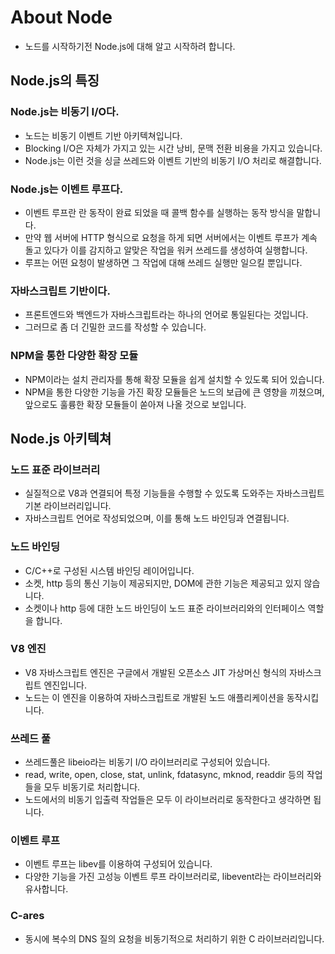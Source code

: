 # About Node
* 노드를 시작하기전 Node.js에 대해 알고 시작하려 합니다.

## Node.js의 특징

### Node.js는 비동기 I/O다.
* 노드는 비동기 이벤트 기반 아키텍쳐입니다.
* Blocking I/O은 자체가 가지고 있는 시간 낭비, 문맥 전환 비용을 가지고 있습니다. 
* Node.js는 이런 것을 싱글 쓰레드와 이벤트 기반의 비동기 I/O 처리로 해결합니다.

### Node.js는 이벤트 루프다.
* 이벤트 루프란 란 동작이 완료 되었을 때 콜백 함수를 실행하는 동작 방식을 말합니다.
* 만약 웹 서버에 HTTP 형식으로 요청을 하게 되면 서버에서는 이벤트 루프가 계속 돌고 있다가 이를 감지하고 알맞은 작업을 워커 쓰레드를 생성하여 실행합니다.
* 루프는 어떤 요청이 발생하면 그 작업에 대해 쓰레드 실행만 일으킬 뿐입니다.

### 자바스크립트 기반이다.
* 프론트엔드와 백엔드가 자바스크립트라는 하나의 언어로 통일된다는 것입니다.
* 그러므로 좀 더 긴밀한 코드를 작성할 수 있습니다.

### NPM을 통한 다양한 확장 모듈
* NPM이라는 설치 관리자를 통해 확장 모듈을 쉽게 설치할 수 있도록 되어 있습니다. 
* NPM을 통한 다양한 기능을 가진 확장 모듈들은 노드의 보급에 큰 영향을 끼쳤으며, 앞으로도 훌륭한 확장 모듈들이 쏟아져 나올 것으로 보입니다.

## Node.js 아키텍쳐

### 노드 표준 라이브러리
* 실질적으로 V8과 연결되어 특정 기능들을 수행할 수 있도록 도와주는 자바스크립트 기본 라이브러리입니다. 
* 자바스크립트 언어로 작성되었으며, 이를 통해 노드 바인딩과 연결됩니다.

### 노드 바인딩
* C/C++로 구성된 시스템 바인딩 레이어입니다.
* 소켓, http 등의 통신 기능이 제공되지만, DOM에 관한 기능은 제공되고 있지 않습니다. 
* 소켓이나 http 등에 대한 노드 바인딩이 노드 표준 라이브러리와의 인터페이스 역할을 합니다. 

### V8 엔진
* V8 자바스크립트 엔진은 구글에서 개발된 오픈소스 JIT 가상머신 형식의 자바스크립트 엔진입니다.
* 노드는 이 엔진을 이용하여 자바스크립트로 개발된 노드 애플리케이션을 동작시킵니다.

### 쓰레드 풀
* 쓰레드풀은 libeio라는 비동기 I/O 라이브러리로 구성되어 있습니다.
* read, write, open, close, stat, unlink, fdatasync, mknod, readdir 등의 작업들을 모두 비동기로 처리합니다. 
* 노드에서의 비동기 입출력 작업들은 모두 이 라이브러리로 동작한다고 생각하면 됩니다. 


### 이벤트 루프
* 이벤트 루프는 libev를 이용하여 구성되어 있습니다. 
* 다양한 기능을 가진 고성능 이벤트 루프 라이브러리로, libevent라는 라이브러리와 유사합니다. 

### C-ares
* 동시에 복수의 DNS 질의 요청을 비동기적으로 처리하기 위한 C 라이브러리입니다.
